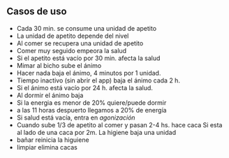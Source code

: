 ## Casos de uso

* Cada 30 min. se consume una unidad de apetito
* La unidad de apetito depende del nivel
* Al comer se recupera una unidad de apetito
* Comer muy seguido empeora la salud
* Si el apetito está vacío por 30 min. afecta la salud
* Mimar al bicho sube el ánimo
* Hacer nada baja el ánimo, 4 minutos por 1 unidad.
* Tiempo inactivo (sin abrir el app) baja el ánimo cada 2 h.
* Si el ánimo está vacío por 24 h. afecta la salud.
* Al dormir el ánimo baja
* Si la energia es menor de 20% quiere/puede dormir
* a las 11 horas despuerto llegamos a 20% de energía
* Si salud está vacía, entra en _agonización_
* Cuando sube 1/3 de apetito al comer y pasan 2-4 hs. hace caca
Si esta al lado de una caca por 2m. La higiene baja una unidad
* bañar reinicia la higuiene
* limpiar elimina cacas